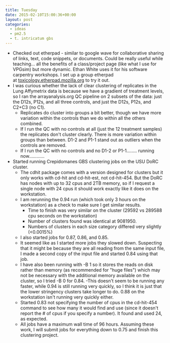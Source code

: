 ```yaml
---
title: Tuesday
date: 2015-02-10T15:00:36+00:00
layout: post
categories:
  - ideas
  - pm2.5
  - t. intricatum gbs
---
```

  * Checked out etherpad - similar to google wave for collaborative sharing of links, text, code snippets, or documents. Could be really useful while teaching... all the benefits of a class/project page (like what I use for VPGsim) but more dynamic. Ethan White uses it for his software carpentry workshops. I set up a group etherpad at <a href="http://toxicology.etherpad.mozilla.org" target="_blank">toxicology.etherpad.mozilla.org</a> to try it out.
  * I was curious whether the lack of clear clustering of replicates in the Lung Affymetrix data is because we have a gradient of treatment levels, so I ran the arrayanalysis.org QC pipeline on 2 subsets of the data: just the D12s, P12s, and all three controls, and just the D12s, P12s, and C2+C3 (no C1).
      * Replicates do cluster into groups a bit better, though we have more variation within the controls than we do within all the others combined.
      * If I run the QC with no controls at all (just the 12 treatment samples) the replicates don't cluster clearly. There is more variation within groups than between. D1-2 and P1-1 stand out as outliers when the controls are removed.
      * If I run the QC with no controls and no D1-2 or P1-1........ running now............
  * Started running Crepidomanes GBS clustering jobs on the USU DoRC cluster.
      * The cdhit package comes with a version designed for clusters but it only works with cd-hit and cd-hit-est, not cd-hit-454. But the DoRC has nodes with up to 32 cpus and 2TB memory, so if I request a single node with 24 cpus it should work exactly like it does on the workstation.
      * I am rerunning the 0.94 run (which took only 3 hours on the workstation) as a check to make sure I get similar results.
          * Time to finish was very similar on the cluster (29592 vs 289588 cpu seconds on the workstation)
          * Number of clusters found was identical at 9081950.
          * Numbers of clusters in each size category differed very slightly (<0.0015%)
      * I also started jobs for 0.87, 0.86, and 0.85.
      * It seemed like as I started more jobs they slowed down. Suspecting that it might be because they are all reading from the same input file, I made a second copy of the input file and started 0.84 using that job.
      * I have also been running with -B 1 so it stores the reads on disk rather than memory (as recommended for "huge files") which may not be necessary with the additional memory available on the cluster, so I tried -B 0 for 0.84. -This doesn't seem to be running any faster, while 0.94 is still running very quickly, so I think it is just that the lower stringency clusters take longer to do. 0.88 on the workstation isn't running very quickly either.
      * Started 0.83 not specifying the number of cpus in the cd-hit-454 command to see how many it would find and use (since it doesn't report the # of cpus if you specify a number). It found and used 24, as expected.
      * All jobs have a maximum wall time of 96 hours. Assuming these work, I will submit jobs for everything down to 0.75 and finish this clustering project.
